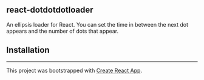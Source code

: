 ## react-dotdotdotloader

An ellipsis loader for React. You can set the time in between the next dot appears and the number of dots that appear.

## Installation
-------------------------
This project was bootstrapped with [Create React App](https://github.com/facebookincubator/create-react-app).

